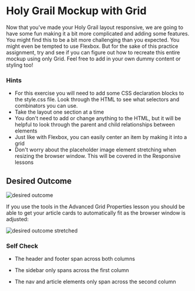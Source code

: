 # Holy Grail Mockup with Grid

Now that you've made your Holy Grail layout responsive, we are going to have some fun making it a bit more complicated and adding some features. You might find this to be a bit more challenging than you expected. You might even be tempted to use Flexbox. But for the sake of this practice assignment, try and see if you can figure out how to recreate this entire mockup using only Grid. Feel free to add in your own dummy content or styling too!

### Hints

- For this exercise you will need to add some CSS declaration blocks to the style.css file. Look through the HTML to see what selectors and combinators you can use.
- Take the layout one section at a time
- You don't need to add or change anything to the HTML, but it will be helpful to look through the parent and child relationships between elements
- Just like with Flexbox, you can easily center an item by making it into a grid
- Don't worry about the placeholder image element stretching when resizing the browser window. This will be covered in the Responsive lessons

## Desired Outcome

![desired outcome](./desired-outcome.png)

If you use the tools in the Advanced Grid Properties lesson you should be able to get your article cards to automatically fit as the browser window is adjusted:

![desired outcome stretched](./desired-outcome-stretched.png)

### Self Check

<!-- - The container element has two columns -->
<!-- - The container's second column is 4 times larger than the first column -->
<!-- - The container element has a gap of 4px -->
<!-- - The header element has two columns -->
<!-- - The `ul` inside the menu element contains another grid -->
<!-- - The `ul` inside the nav element contains another grid -->

<!-- - The sidebar element has a gap of 50px -->

<!-- - The article element should set grid columns using `repeat` along with the `auto-fit` and `minmax` properties -->

<!-- - The article columns should have a minimum value of 250px and a maximum of 1fr unit -->

<!-- - The article element has a gap of 15px -->

<!-- - The card elements inside the article container have a height of 200px -->

- The header and footer span across both columns

- The sidebar only spans across the first column

- The nav and article elements only span across the second column
